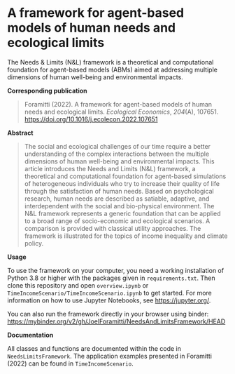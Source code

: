 # A framework for agent-based models of human needs and ecological limits

The Needs & Limits (N&L) framework is a theoretical and computational foundation for agent-based models (ABMs) aimed at addressing multiple dimensions of human well-being and environmental impacts. 

**Corresponding publication**

> Foramitti (2022). A framework for agent-based models of human needs and ecological limits. *Ecological Economics*, *204*(A), 107651. https://doi.org/10.1016/j.ecolecon.2022.107651

**Abstract**

> The social and ecological challenges of our time require a better understanding of the complex interactions between the multiple dimensions of human well-being and environmental impacts. This article introduces the Needs and Limits (N&L) framework, a theoretical and computational foundation for agent-based simulations of heterogeneous individuals who try to increase their quality of life through the satisfaction of human needs. Based on psychological research, human needs are described as satiable, adaptive, and interdependent with the social and bio-physical environment. The N&L framework represents a generic foundation that can be applied to a broad range of socio-economic and ecological scenarios. A comparison is provided with classical utility approaches. The framework is illustrated for the topics of income inequality and climate policy.

**Usage**

To use the framework on your computer, you need a working installation of Python 3.8 or higher with the packages given in `requirements.txt`. Then clone this repository and open `overview.ipynb` or `TimeIncomeScenario/TimeIncomeScenario.ipynb` to get started. For more information on how to use Jupyter Notebooks, see https://jupyter.org/. 

You can also run the framework directly in your browser using binder: https://mybinder.org/v2/gh/JoelForamitti/NeedsAndLimitsFramework/HEAD

**Documentation**

All classes and functions are documented within the code in `NeedsLimitsFramework`. The application examples presented in Foramitti (2022) can be found in `TimeIncomeScenario`.